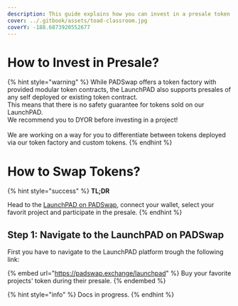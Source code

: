 ```yaml
---
description: This guide explains how you can invest in a presale token on PADSwap.
cover: ../.gitbook/assets/toad-classroom.jpg
coverY: -188.6873920552677
---
```


# How to Invest in Presale?

{% hint style="warning" %}
While PADSwap offers a token factory with provided modular token contracts, the LaunchPAD also supports presales of any self deployed or existing token contract.\
This means that there is no safety guarantee for tokens sold on our LaunchPAD.\
We recommend you to DYOR before investing in a project!\
\
We are working on a way for you to differentiate between tokens deployed via our token factory and custom tokens.
{% endhint %}

# How to Swap Tokens?

{% hint style="success" %}
**TL;DR**

Head to the [LaunchPAD on PADSwap](https://padswap.exchange/launchpad), connect your wallet, select your favorit project and participate in the presale.
{% endhint %}

## Step 1: Navigate to the LaunchPAD on PADSwap

First you have to navigate to the LaunchPAD platform trough the following link:

{% embed url="https://padswap.exchange/launchpad" %}
Buy your favorite projects' token during their presale.
{% endembed %}

{% hint style="info" %}
Docs in progress.
{% endhint %}